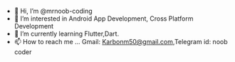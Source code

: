 - 👋 Hi, I’m @mrnoob-coding
- 👀 I’m interested in Android App Development, Cross Platform Development
- 🌱 I’m currently learning Flutter,Dart.
- 📫 How to reach me ... Gmail: Karbonm50@gmail.com,Telegram id: noob coder

<!---
mrnoob-coding/mrnoob-coding is a ✨ special ✨ repository because its `README.md` (this file) appears on your GitHub profile.
You can click the Preview link to take a look at your changes.
--->
